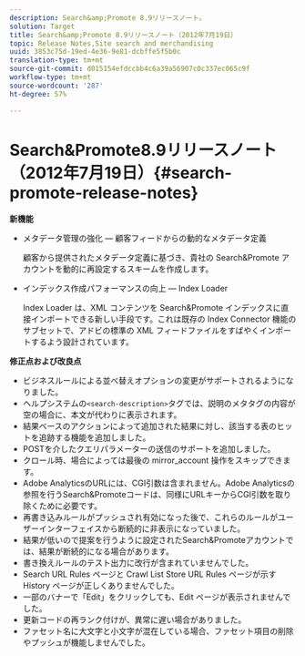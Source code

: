```yaml
---
description: Search&amp;Promote 8.9リリースノート。
solution: Target
title: Search&amp;Promote 8.9リリースノート（2012年7月19日）
topic: Release Notes,Site search and merchandising
uuid: 3853c75d-19ed-4e36-9e81-dcbffe5f5b0c
translation-type: tm+mt
source-git-commit: d015154efdccbb4c6a39a56907c0c337ec065c9f
workflow-type: tm+mt
source-wordcount: '287'
ht-degree: 57%

---
```



# Search&amp;Promote8.9リリースノート（2012年7月19日）{#search-promote-release-notes}

**新機能**

* メタデータ管理の強化 — 顧客フィードからの動的なメタデータ定義

   顧客から提供されたメタデータ定義に基づき、貴社の Search&amp;Promote アカウントを動的に再設定するスキームを作成します。
* インデックス作成パフォーマンスの向上 — Index Loader

   Index Loader は、XML コンテンツを Search&amp;Promote インデックスに直接インポートできる新しい手段です。これは既存の Index Connector 機能のサブセットで、アドビの標準の XML フィードファイルをすばやくインポートするよう設計されています。

**修正点および改良点**

* ビジネスルールによる並べ替えオプションの変更がサポートされるようになりました。
* ヘルプシステムの`<search-description>`タグでは、説明のメタタグの内容が空の場合に、本文が代わりに表示されます。
* 結果ベースのアクションによって追加された結果に対し、該当する表のヒットを追跡する機能を追加しました。
* POSTを介したクエリパラメーターの送信のサポートを追加しました。
* クロール時、場合によっては最後の mirror_account 操作をスキップできます。
* Adobe AnalyticsのURLには、CGI引数は含まれません。Adobe Analyticsの参照を行うSearch&amp;Promoteコードは、同様にURLキーからCGI引数を取り除くために必要です。
* 再書き込みルールがプッシュされ有効になった後で、これらのルールがユーザーインターフェイスから断続的に非表示になっていました。
* 結果が低いので提案を行うように設定されたSearch&amp;Promoteアカウントでは、結果が断続的になる場合があります。
* 書き換えルールのテスト出力に改行が含まれていませんでした。
* Search URL Rules ページと Crawl List Store URL Rules ページが示す History ページが正しくありませんでした。
* 一部のバナーで「Edit」をクリックしても、Edit ページが表示されませんでした。
* 更新コードの再ランク付けが、異常に遅い場合がありました。
* ファセット名に大文字と小文字が混在している場合、ファセット項目の削除やプッシュが機能しませんでした。

